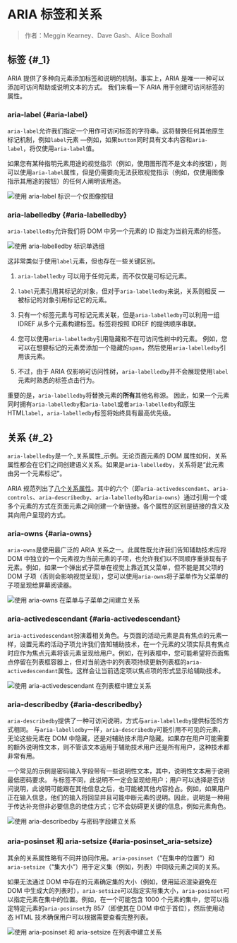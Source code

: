 # ARIA 标签和关系

> 作者：Meggin Kearney、Dave Gash、Alice Boxhall

## 标签 {#_1}

ARIA 提供了多种向元素添加标签和说明的机制。事实上，ARIA 是唯一一种可以添加可访问帮助或说明文本的方式。 我们来看一下 ARIA 用于创建可访问标签的属性。

### aria-label {#aria-label}

`aria-label`允许我们指定一个用作可访问标签的字符串。这将替换任何其他原生标记机制，例如`label`元素 —例如，如果`button`同时具有文本内容和`aria-label`，将仅使用`aria-label`值。

如果您有某种指明元素用途的视觉指示（例如，使用图形而不是文本的按钮），则可以使用`aria-label`属性，但是仍需要向无法获取视觉指示（例如，仅使用图像指示其用途的按钮）的任何人阐明该用途。

![](https://developers.google.com/web/fundamentals/accessibility/semantics-aria/imgs/aria-label.jpg "使用 aria-label 标识一个仅图像按钮")

### aria-labelledby {#aria-labelledby}

`aria-labelledby`允许我们将 DOM 中另一个元素的 ID 指定为当前元素的标签。

![](https://developers.google.com/web/fundamentals/accessibility/semantics-aria/imgs/aria-labelledby.jpg "使用 aria-labelledby 标识单选组")

这非常类似于使用`label`元素，但也存在一些关键区别。

1. `aria-labelledby`
   可以用于任何元素，而不仅仅是可标记元素。
2. `label`元素引用其标记的对象，但对于`aria-labelledby`来说，关系则相反 — 被标记的对象引用标记它的元素。

3. 只有一个标签元素与可标记元素关联，但是`aria-labelledby`可以利用一组 IDREF 从多个元素构建标签。标签将按照 IDREF 的提供顺序串联。

4. 您可以使用`aria-labelledby`引用隐藏和不在可访问性树中的元素。 例如，您可以在想要标记的元素旁添加一个隐藏的`span`，然后使用`aria-labelledby`引用该元素。

5. 不过，由于 ARIA 仅影响可访问性树，`aria-labelledby`并不会展现使用`label`元素时熟悉的标签点击行为。

重要的是，`aria-labelledby`将替换元素的**所有**其他名称源。 因此，如果一个元素同时拥有`aria-labelledby`和`aria-label`或者`aria-labelledby`和原生 HTML`label`，`aria-labelledby`标签将始终具有最高优先级。

## 关系 {#_2}

`aria-labelledby`是一个_关系属性_示例。无论页面元素的 DOM 属性如何，关系属性都会在它们之间创建语义关系。如果是`aria-labelledby`，关系将是“此元素由另一个元素标记”。

ARIA 规范列出了[八个关系属性](https://www.w3.org/TR/wai-aria/states_and_properties#attrs_relationships)。其中的六个（即`aria-activedescendant`、`aria-controls`、`aria-describedby`、`aria-labelledby`和`aria-owns`）通过引用一个或多个元素的方式在页面元素之间创建一个新链接。各个属性的区别是链接的含义及其向用户呈现的方式。

### aria-owns {#aria-owns}

`aria-owns`是使用最广泛的 ARIA 关系之一。此属性既允许我们告知辅助技术应将 DOM 中独立的一个元素视为当前元素的子项，也允许我们以不同顺序重排现有子元素。例如，如果一个弹出式子菜单在视觉上靠近其父菜单，但不能是其父项的 DOM 子项（否则会影响视觉呈现），您可以使用`aria-owns`将子菜单作为父菜单的子项呈现给屏幕阅读器。

![](https://developers.google.com/web/fundamentals/accessibility/semantics-aria/imgs/aria-owns.jpg "使用 aria-owns 在菜单与子菜单之间建立关系")

### aria-activedescendant {#aria-activedescendant}

`aria-activedescendant`扮演着相关角色。与页面的活动元素是具有焦点的元素一样，设置元素的活动子项允许我们告知辅助技术，在一个元素的父项实际具有焦点时应作为焦点元素将该元素呈现给用户。例如，在列表框中，您可能希望将页面焦点停留在列表框容器上，但对当前选中的列表项持续更新列表框的`aria-activedescendant`属性。这样会让当前选定项以焦点项的形式显示给辅助技术。

![](https://developers.google.com/web/fundamentals/accessibility/semantics-aria/imgs/aria-activedescendant.jpg "使用 aria-activedescendant 在列表框中建立关系")

### aria-describedby {#aria-describedby}

`aria-describedby`提供了一种可访问说明，方式与`aria-labelledby`提供标签的方式相同。 与`aria-labelledby`一样，`aria-describedby`可能引用不可见的元素，无论这些元素在 DOM 中隐藏，还是对辅助技术用户隐藏。如果存在用户可能需要的额外说明性文本，则不管该文本适用于辅助技术用户还是所有用户，这种技术都非常有用。

一个常见的示例是密码输入字段带有一些说明性文本，其中，说明性文本用于说明最低密码要求。 与标签不同，此说明不一定会呈现给用户；用户可以选择是否访问说明，此说明可能跟在其他信息之后，也可能被其他内容抢占。例如，如果用户正在输入信息，他们的输入将回显并且可能中断元素的说明。因此，说明是一种用于传达补充但非必要信息的绝佳方式；它不会妨碍更关键的信息，例如元素角色。

![](https://developers.google.com/web/fundamentals/accessibility/semantics-aria/imgs/aria-describedby.jpg "使用 aria-describedby 与密码字段建立关系")

### aria-posinset 和 aria-setsize {#aria-posinset_aria-setsize}

其余的关系属性略有不同并协同作用。`aria-posinset`（“在集中的位置”）和`aria-setsize`（“集大小”）用于定义集（例如，列表）中同级元素之间的关系。

如果无法通过 DOM 中存在的元素确定集的大小（例如，使用延迟渲染避免在 DOM 中生成大的列表时），`aria-setsize`可以指定实际集大小，`aria-posinset`可以指定元素在集中的位置。例如，在一个可能包含 1000 个元素的集中，您可以指定特定元素的`aria-posinset`为 857（即使其在 DOM 中位于首位），然后使用动态 HTML 技术确保用户可以根据需要查看完整列表。

![](https://developers.google.com/web/fundamentals/accessibility/semantics-aria/imgs/aria-posinset.jpg "使用 aria-posinset 和 aria-setsize 在列表中建立关系")



